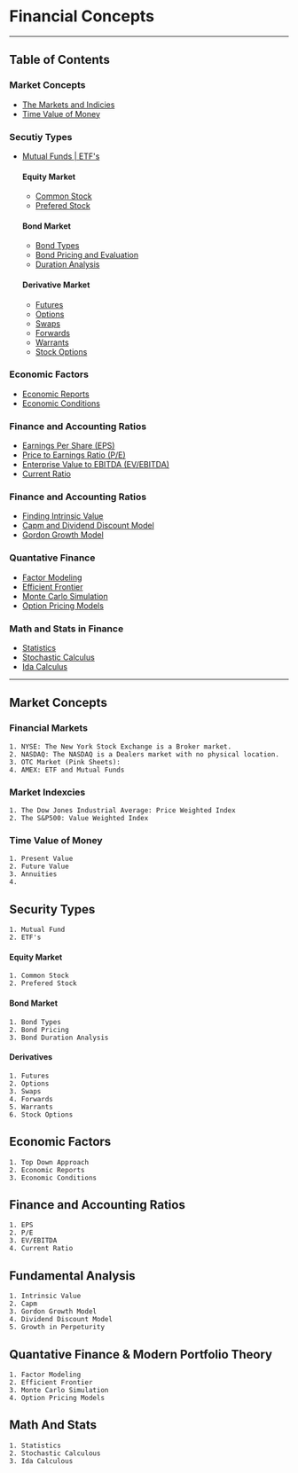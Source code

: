 # Financial Concepts 
---

## Table of Contents 
<h3>Market Concepts</h3>

- [The Markets and Indicies](#market-concepts)
- [Time Value of Money](#time-value-of-money)

<h3>Secutiy Types</h3>

- [Mutual Funds | ETF's](#security-types)

    <h4>Equity Market</h4>

    - [Common Stock](#Equity-Market)
    - [Prefered Stock](#Equity-Market)

    <h4>Bond Market</h4>

    - [Bond Types]()
    - [Bond Pricing and Evaluation]()
    - [Duration Analysis]()

    <h4>Derivative Market</h4>

    - [Futures]()
    - [Options]()
    - [Swaps]()
    - [Forwards]()
    - [Warrants]()
    - [Stock Options]()

<h3>Economic Factors</h3>

- [Economic Reports]()
- [Economic Conditions]()

<h3>Finance and Accounting Ratios</h3>

- [Earnings Per Share (EPS)]()
- [Price to Earnings Ratio (P/E)]()
- [Enterprise Value to EBITDA (EV/EBITDA)]()
- [Current Ratio]()

<h3>Finance and Accounting Ratios</h3>

- [Finding Intrinsic Value]()
- [Capm and Dividend Discount Model]()
- [Gordon Growth Model]()

<h3>Quantative Finance</h3>

- [Factor Modeling]()
- [Efficient Frontier]()
- [Monte Carlo Simulation]()
- [Option Pricing Models]()

<h3>Math and Stats in Finance</h3>

- [Statistics]()
- [Stochastic Calculus]()
- [Ida Calculus]()
---

## Market Concepts 

### Financial Markets
    1. NYSE: The New York Stock Exchange is a Broker market.
    2. NASDAQ: The NASDAQ is a Dealers market with no physical location. 
    3. OTC Market (Pink Sheets): 
    4. AMEX: ETF and Mutual Funds
### Market Indexcies
    1. The Dow Jones Industrial Average: Price Weighted Index
    2. The S&P500: Value Weighted Index
### Time Value of Money
    1. Present Value
    2. Future Value
    3. Annuities
    4. 

## Security Types
    1. Mutual Fund
    2. ETF's

#### Equity Market
    1. Common Stock 
    2. Prefered Stock
 
#### Bond Market
    1. Bond Types 
    2. Bond Pricing
    3. Bond Duration Analysis


#### Derivatives
    1. Futures
    2. Options
    3. Swaps
    4. Forwards
    5. Warrants
    6. Stock Options


## Economic Factors
    1. Top Down Approach
    2. Economic Reports
    3. Economic Conditions


## Finance and Accounting Ratios
    1. EPS
    2. P/E
    3. EV/EBITDA
    4. Current Ratio


## Fundamental Analysis
    1. Intrinsic Value
    2. Capm
    3. Gordon Growth Model
    4. Dividend Discount Model 
    5. Growth in Perpeturity


## Quantative Finance & Modern Portfolio Theory
    1. Factor Modeling
    2. Efficient Frontier
    3. Monte Carlo Simulation
    4. Option Pricing Models


## Math And Stats
    1. Statistics
    2. Stochastic Calculous
    3. Ida Calculous

